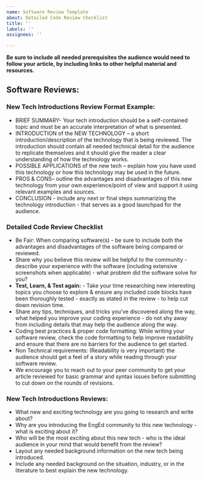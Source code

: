 ```yaml
---
name: Software Review Template
about: Detailed Code Review Checklist
title: ''
labels: ''
assignees: ''

---
```

**Be sure to include all needed prerequisites the audience would need to follow your article, by including links to other helpful material and resources.**


## Software Reviews:
### New Tech Introductions Review Format Example:
- BRIEF SUMMARY- Your tech introduction should be a self-contained topic and must be an accurate interpretation of what is presented.
- INTRODUCTION of the NEW TECHNOLOGY – a short introduction/description of the technology that is being reviewed.	 The introduction should contain all needed technical detail for the audience to replicate themselves and it should give the reader a clear understanding of how the technology works.
- POSSIBLE APPLICATIONS  of the new tech – explain how you have used this technology or how this technology may be used in the future.
- PROS & CONS– outline the advantages and disadvantages of this new technology from your own experience/point of view and support it using relevant examples and sources.
- CONCLUSION -  include any next or final steps summarizing the technology introduction - that serves as a good launchpad for the audience.


### Detailed Code Review Checklist
- Be Fair: When comparing software(s) - be sure to include both the advantages and disadvantages of the software being compared or reviewed.
- Share why you believe this review will be helpful to the community - describe your experience with the software (including extensive screenshots when applicable) - what problem did the software solve for you?
- **Test, Learn, & Test again:** - Take your time researching new interesting topics you choose to explore & ensure any included code blocks have been thoroughly tested - exactly as stated in the review - to help cut down revision time.
- Share any tips, techniques, and tricks you’ve discovered along the way, what helped you improve your coding experience - do not shy away from including details that may help the audience along the way.
- Coding best practices & proper code formatting: While writing your software review, check the code formatting to help improve readability and ensure that there are no barriers for the audience to get started.
- Non Technical requirements: (Readability is very important) the audience should get a feel of a story while reading through your software review. 
- We encourage you to reach out to your peer community to get your article reviewed for basic grammar and syntax issues before submitting to cut down on the rounds of revisions.

### New Tech Introductions Reviews:
- What new and exciting technology are you going to research and write about?
- Why are you introducing the EngEd community to this new technology - what is exciting about it?
- Who will be the most exciting about this new tech - who is the ideal audience in your mind that would benefit from the review?
- Layout any needed background information on the new tech being introduced.
- Include any needed background on the situation, industry, or in the literature to best explain the new technology.


